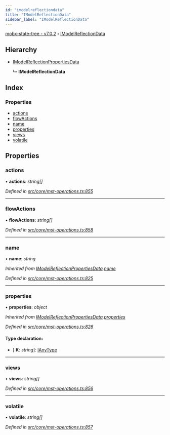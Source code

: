 ```yaml
---
id: "imodelreflectiondata"
title: "IModelReflectionData"
sidebar_label: "IModelReflectionData"
---
```


[mobx-state-tree - v7.0.2](../index.md) › [IModelReflectionData](imodelreflectiondata.md)

## Hierarchy

* [IModelReflectionPropertiesData](imodelreflectionpropertiesdata.md)

  ↳ **IModelReflectionData**

## Index

### Properties

* [actions](imodelreflectiondata.md#actions)
* [flowActions](imodelreflectiondata.md#flowactions)
* [name](imodelreflectiondata.md#name)
* [properties](imodelreflectiondata.md#properties)
* [views](imodelreflectiondata.md#views)
* [volatile](imodelreflectiondata.md#volatile)

## Properties

###  actions

• **actions**: *string[]*

*Defined in [src/core/mst-operations.ts:855](https://github.com/mobxjs/mobx-state-tree/blob/84c63895/src/core/mst-operations.ts#L855)*

___

###  flowActions

• **flowActions**: *string[]*

*Defined in [src/core/mst-operations.ts:858](https://github.com/mobxjs/mobx-state-tree/blob/84c63895/src/core/mst-operations.ts#L858)*

___

###  name

• **name**: *string*

*Inherited from [IModelReflectionPropertiesData](imodelreflectionpropertiesdata.md).[name](imodelreflectionpropertiesdata.md#name)*

*Defined in [src/core/mst-operations.ts:825](https://github.com/mobxjs/mobx-state-tree/blob/84c63895/src/core/mst-operations.ts#L825)*

___

###  properties

• **properties**: *object*

*Inherited from [IModelReflectionPropertiesData](imodelreflectionpropertiesdata.md).[properties](imodelreflectionpropertiesdata.md#properties)*

*Defined in [src/core/mst-operations.ts:826](https://github.com/mobxjs/mobx-state-tree/blob/84c63895/src/core/mst-operations.ts#L826)*

#### Type declaration:

* \[ **K**: *string*\]: [IAnyType](ianytype.md)

___

###  views

• **views**: *string[]*

*Defined in [src/core/mst-operations.ts:856](https://github.com/mobxjs/mobx-state-tree/blob/84c63895/src/core/mst-operations.ts#L856)*

___

###  volatile

• **volatile**: *string[]*

*Defined in [src/core/mst-operations.ts:857](https://github.com/mobxjs/mobx-state-tree/blob/84c63895/src/core/mst-operations.ts#L857)*
